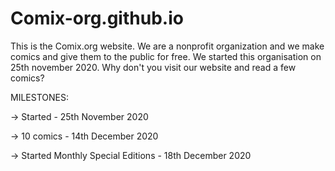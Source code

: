 # Comix-org.github.io
This is the Comix.org website. We are a nonprofit organization and we make comics and give them to the public for free. We started this organisation on 25th november 2020. Why don't you visit our website and read a few comics?

MILESTONES:

-> Started - 25th November 2020

-> 10 comics - 14th December 2020

-> Started Monthly Special Editions - 18th December 2020

